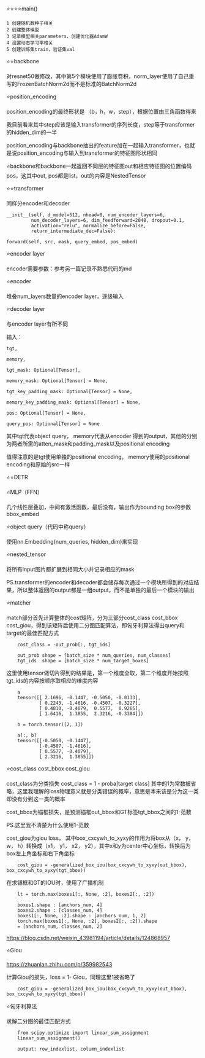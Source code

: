 ⭐⭐⭐⭐main()

    1 创建随机数种子相关
    2 创建整体模型
    3 记录模型相关parameters，创建优化器AdamW
    4 设置动态学习率相关
    5 创建训练集train，验证集val



⭐⭐backbone

对resnet50做修改，其中第5个模块使用了膨胀卷积，norm_layer使用了自己重写的FrozenBatchNorm2d而不是标准的BatchNorm2d

⭐position_encoding

position_encoding的最终形状是 （b，h，w，step），根据位置由三角函数得来

我目前看来其中step应该是输入transformer的序列长度，step等于transformer的hidden_dim的一半

position_encoding与backbone抽出的feature加在一起输入transformer，也就是说position_encoding与输入到transformer的特征图形状相同

⭐backbone和backbone一起返回不同层的特征图out和相应特征图的位置编码pos，这其中out, pos都是list，out的内容是NestedTensor

⭐⭐transformer

同样分encoder和decoder

    __init__(self, d_model=512, nhead=8, num_encoder_layers=6,
             num_decoder_layers=6, dim_feedforward=2048, dropout=0.1,
             activation="relu", normalize_before=False,
             return_intermediate_dec=False):

    forward(self, src, mask, query_embed, pos_embed)

⭐encoder layer

encoder需要参数：参考另一篇记录不熟悉代码的md

⭐encoder

堆叠num_layers数量的encoder layer，逐级输入

⭐decoder layer

与encoder layer有所不同

输入：

    tgt, 

    memory,

    tgt_mask: Optional[Tensor],

    memory_mask: Optional[Tensor] = None,

    tgt_key_padding_mask: Optional[Tensor] = None,

    memory_key_padding_mask: Optional[Tensor] = None,

    pos: Optional[Tensor] = None,

    query_pos: Optional[Tensor] = None

其中tgt代表object query， memory代表从encoder 得到的output，其他的分别为两者所需的atten_mask和padding_mask以及positional encoding

值得注意的是tgt使用单独的positional encoding， memory使用的positional encoding和原始的src一样
                
⭐⭐DETR

⭐MLP（FFN）

几个线性层叠加，中间有激活函数，最后没有，输出作为bounding box的参数bbox_embed

⭐object query（代码中称query）

使用nn.Embedding(num_queries, hidden_dim)来实现

⭐nested_tensor

将所有input图片都扩展到相同大小并记录相应的mask

PS.transformer的encoder和decoder都会储存每次通过一个模块所得到的对应结果，所以整体返回的output都是一组output，而不是单独的最后一个模块的输出

⭐matcher

match部分首先计算整体的cost矩阵，分为三部分cost_class  cost_bbox  cost_giou，得到该矩阵后使用二分图匹配算法，即匈牙利算法得出query和target的最佳匹配方式

        cost_class = -out_prob[:, tgt_ids]

        out_prob shape = [batch_size * num_queries, num_classes]
        tgt_ids  shape = [batch_size * num_target_boxes]

这里使用tensor做切片得到的结果是，第一个维度全取，第二个维度开始按照tgt_ids的内容按顺序取相应的维度内容

        a
        tensor([[ 2.1696, -0.1447, -0.5050, -0.0133],
                [ 0.2243, -1.4616, -0.4507, -0.3227],
                [ 0.4810, -0.4079,  0.5577,  0.9265],
                [ 1.6416,  1.3855,  2.3216, -0.3384]])

        b = torch.tensor([2, 1])

        a[:, b]
        tensor([[-0.5050, -0.1447],
                [-0.4507, -1.4616],
                [ 0.5577, -0.4079],
                [ 2.3216,  1.3855]])
                
⭐cost_class  cost_bbox  cost_giou

cost_class为分类损失 cost_class = 1 - proba[target class] 其中的1为常数被省略，这里我理解的loss物理意义就是分类错误的概率，意思是本来该是分为这一类却没有分到这一类的概率

cost_bbox为锚框损失，是预测锚框out_bbox和GT标签tgt_bbox之间的1-范数

PS.这里我不清楚为什么使用1-范数

cost_giou为giou loss， 其中box_cxcywh_to_xyxy的作用为将box从（x， y， w， h）转换成（x1， y1， x2， y2），其中x和y为center中心坐标，转换后为box左上角坐标和右下角坐标

        cost_giou = -generalized_box_iou(box_cxcywh_to_xyxy(out_bbox), box_cxcywh_to_xyxy(tgt_bbox))

在求锚框和GT的IOU时，使用了广播机制

        lt = torch.max(boxes1[:, None, :2], boxes2[:, :2])
        
        boxes1.shape : [anchors_num, 4]
        boxes2.shape : [classes_num, 4]
        boxes1[:, None, :2].shape : [anchors_num, 1, 2]
        torch.max(boxes1[:, None, :2], boxes2[:, :2]).shape 
        = [anchors_num, classes_num, 2]

https://blog.csdn.net/weixin_43981194/article/details/124868957

⭐Giou

https://zhuanlan.zhihu.com/p/359982543

计算Giou的损失，loss = 1- Giou，同理这里1被省略了

        cost_giou = -generalized_box_iou(box_cxcywh_to_xyxy(out_bbox), box_cxcywh_to_xyxy(tgt_bbox))
        
⭐匈牙利算法

求解二分图的最佳匹配方式

        from scipy.optimize import linear_sum_assignment
        linear_sum_assignment()
        
        output: row_indexlist, column_indexlist
        

